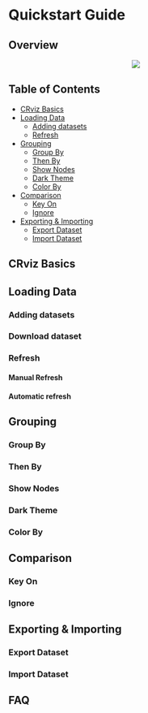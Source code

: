 # Quickstart Guide 

## Overview
<p align="center">
  <img src="public/quick-start-assets/general.gif">
</p>

## Table of Contents
- [CRviz Basics](#crviz-basics)
- [Loading Data](#data)
  * [Adding datasets](#Adding-datasets)
  * [Refresh](#refresh) 
- [Grouping](#grouping)
  * [Group By](#group-by)
  * [Then By](#then-by)
  * [Show Nodes](#show-nodes)
  * [Dark Theme](#dark-theme)
  * [Color By](#color-by)
- [Comparison](#comparison)
  * [Key On](#key-on)
  * [Ignore](#ignore)
- [Exporting & Importing](#exporting-&-importing)
  * [Export Dataset](#export-dataset)
  * [Import Dataset](#import-dataset)



## CRviz Basics

## Loading Data
### Adding datasets
### Download dataset
### Refresh
#### Manual Refresh
#### Automatic refresh
 
## Grouping
### Group By
### Then By
### Show Nodes
### Dark Theme
### Color By

## Comparison
### Key On
### Ignore

## Exporting & Importing
### Export Dataset
### Import Dataset

## FAQ